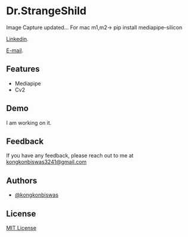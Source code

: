 # Dr.StrangeShild
Image Capture updated...
For mac m1,m2->
pip install mediapipe-silicon

[Linkedin](https://www.linkedin.com/in/kongkon-biswas-a2374314a/).

[E-mail](kongkonbiswas3241@gmail.com).

## Features

- Mediapipe
- Cv2


## Demo

I am working on it.


## Feedback

If you have any feedback, please reach out to me at kongkonbiswas3241@gmail.com


## Authors

- [@kongkonbiswas](https://github.com/kongkonbiswas)

## License

[MIT License](LICENSE)
